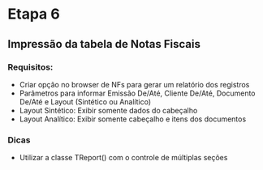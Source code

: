 # Etapa 6

## Impressão da tabela de Notas Fiscais

### Requisitos:

* Criar opção no browser de NFs para gerar um relatório dos registros
* Parâmetros para informar Emissão De/Até, Cliente De/Até, Documento De/Até e Layout (Sintético ou Analítico)
* Layout Sintético: Exibir somente dados do cabeçalho
* Layout Analítico: Exibir somente cabeçalho e itens dos documentos

### Dicas

* Utilizar a classe TReport() com o controle de múltiplas seções